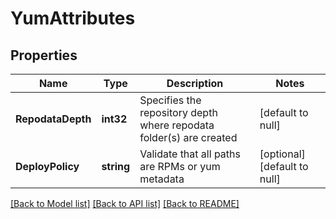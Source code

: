 # YumAttributes

## Properties
Name | Type | Description | Notes
------------ | ------------- | ------------- | -------------
**RepodataDepth** | **int32** | Specifies the repository depth where repodata folder(s) are created | [default to null]
**DeployPolicy** | **string** | Validate that all paths are RPMs or yum metadata | [optional] [default to null]

[[Back to Model list]](../README.md#documentation-for-models) [[Back to API list]](../README.md#documentation-for-api-endpoints) [[Back to README]](../README.md)

